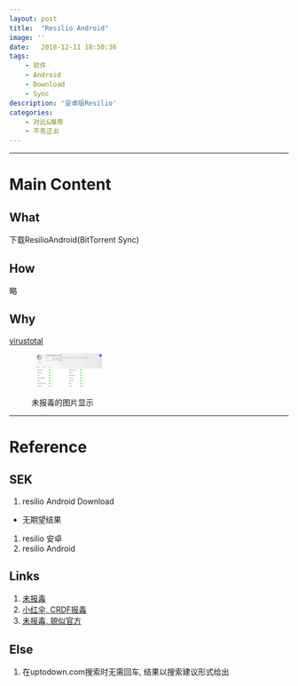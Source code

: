 ```yaml
---
layout: post
title:  "Resilio Android"
image: ''
date:   2018-12-11 18:50:36
tags:
    - 软件
    - Android
    - Download
    - Sync
description: '安卓版Resilio'
categories:
    - 对比&推荐
    - 不务正业
---
```


---
# Main Content
## What
下载ResilioAndroid(BitTorrent Sync)

## How
略

## Why
[virustotal](https://www.virustotal.com/#/url/9a2d2b9005a108429d33fe1e32ca26a5bcc32ea497a175f58f3036c52991ba8d/detection)

<figure class="foto-legenda">
	<img width='30%' height='50%' src="/assets/img/sharding/err/result.PNG" alt="">
	<figcaption> <p>未报毒的图片显示</p>
	</figcaption>
</figure>


---
# Reference
## SEK
1. resilio Android Download
- 无期望结果
1. resilio 安卓
2. resilio Android

## Links
1. [未报毒](https://www.apkmonk.com/app/com.resilio.sync/)
2. [小红伞, CRDF报毒](https://bittorrent-sync.cn.uptodown.com/android/download)
3. [未报毒, 貌似官方](https://help.resilio.com/hc/en-us/articles/206179284-Asus)

## Else
1. 在uptodown.com搜索时无需回车, 结果以搜索建议形式给出
